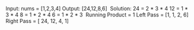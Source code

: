 Input: nums = [1,2,3,4]
Output: [24,12,8,6]
​
Solution:
24 = 2 * 3 * 4
12 = 1 * 3 * 4
8 = 1 * 2 * 4
6 = 1 * 2 * 3
​
Running Product = 1
Left Pass = [1, 1, 2, 6]
Right Pass = [ 24, 12, 4, 1]
​
